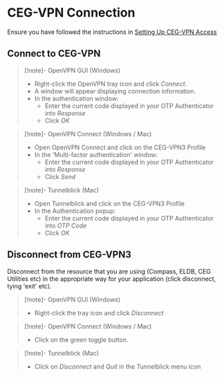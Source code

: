 # CEG-VPN Connection

Ensure you have followed the instructions in [Setting Up CEG-VPN Access](../Connection/Setting_Up_VPN_Access.md)

## Connect to CEG-VPN
> [!note]- OpenVPN GUI (Windows)
> - Right-click the OpenVPN tray icon and click *Connect*.
> - A window will appear displaying connection information.
> - In the authentication window:
> 	- Enter the current code displayed in your OTP Authenticator into *Response*
> 	- Click *OK*

> [!note]- OpenVPN Connect (Windows / Mac)
> - Open OpenVPN Connect and click on the CEG-VPN3 Profile
> - In the 'Multi-factor authentication' window:
> 	- Enter the current code displayed in your OTP Authenticator into *Response*
> 	- Click *Send*

> [!note]- Tunnelblick (Mac)
> - Open Tunnelblick and click on the CEG-VPN3 Profile
> - In the Authentication popup:
>	- Enter the current code displayed in your OTP Authenticator into *OTP Code*
>	- Click *OK*

## Disconnect from CEG-VPN3
Disconnect from the resource that you are using (Compass, ELDB, CEG Utilities etc) in the appropriate way for your application (click disconnect, tying 'exit' etc).

> [!note]- OpenVPN GUI (Windows)
> - Right-click the tray icon and click *Disconnect*

> [!note]- OpenVPN Connect (Windows / Mac)
> - Click on the green toggle button.

> [!note]- Tunnelblick (Mac)
> - Click on *Disconnect* and *Quit* in the Tunnelblick menu icon
